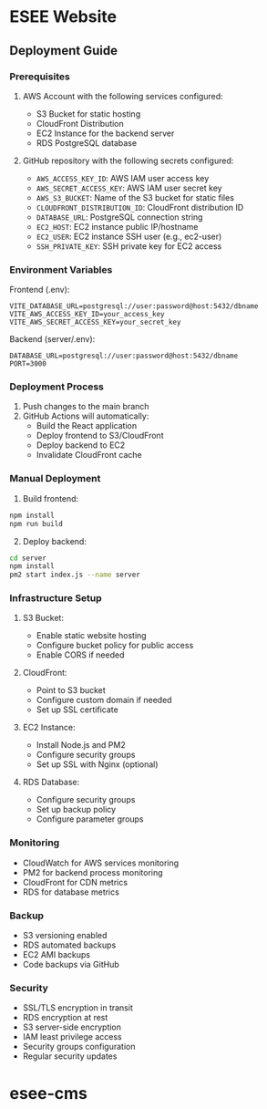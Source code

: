 # ESEE Website

## Deployment Guide

### Prerequisites

1. AWS Account with the following services configured:
   - S3 Bucket for static hosting
   - CloudFront Distribution
   - EC2 Instance for the backend server
   - RDS PostgreSQL database

2. GitHub repository with the following secrets configured:
   - `AWS_ACCESS_KEY_ID`: AWS IAM user access key
   - `AWS_SECRET_ACCESS_KEY`: AWS IAM user secret key
   - `AWS_S3_BUCKET`: Name of the S3 bucket for static files
   - `CLOUDFRONT_DISTRIBUTION_ID`: CloudFront distribution ID
   - `DATABASE_URL`: PostgreSQL connection string
   - `EC2_HOST`: EC2 instance public IP/hostname
   - `EC2_USER`: EC2 instance SSH user (e.g., ec2-user)
   - `SSH_PRIVATE_KEY`: SSH private key for EC2 access

### Environment Variables

Frontend (.env):
```
VITE_DATABASE_URL=postgresql://user:password@host:5432/dbname
VITE_AWS_ACCESS_KEY_ID=your_access_key
VITE_AWS_SECRET_ACCESS_KEY=your_secret_key
```

Backend (server/.env):
```
DATABASE_URL=postgresql://user:password@host:5432/dbname
PORT=3000
```

### Deployment Process

1. Push changes to the main branch
2. GitHub Actions will automatically:
   - Build the React application
   - Deploy frontend to S3/CloudFront
   - Deploy backend to EC2
   - Invalidate CloudFront cache

### Manual Deployment

1. Build frontend:
```bash
npm install
npm run build
```

2. Deploy backend:
```bash
cd server
npm install
pm2 start index.js --name server
```

### Infrastructure Setup

1. S3 Bucket:
   - Enable static website hosting
   - Configure bucket policy for public access
   - Enable CORS if needed

2. CloudFront:
   - Point to S3 bucket
   - Configure custom domain if needed
   - Set up SSL certificate

3. EC2 Instance:
   - Install Node.js and PM2
   - Configure security groups
   - Set up SSL with Nginx (optional)

4. RDS Database:
   - Configure security groups
   - Set up backup policy
   - Configure parameter groups

### Monitoring

- CloudWatch for AWS services monitoring
- PM2 for backend process monitoring
- CloudFront for CDN metrics
- RDS for database metrics

### Backup

- S3 versioning enabled
- RDS automated backups
- EC2 AMI backups
- Code backups via GitHub

### Security

- SSL/TLS encryption in transit
- RDS encryption at rest
- S3 server-side encryption
- IAM least privilege access
- Security groups configuration
- Regular security updates
# esee-cms
